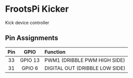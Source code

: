 # FrootsPi Kicker

Kick device controller

## Pin Assignments

|Pin|GPIO|Function|
|:---:|:---:|:---|
|33|GPIO 13|PWM1 (DRIBBLE PWM HIGH SIDE)|
|31|GPIO 6 |DIGITAL OUT (DRIBBLE LOW SIDE)|
